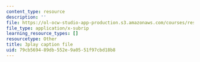 ```yaml
---
content_type: resource
description: ''
file: https://ol-ocw-studio-app-production.s3.amazonaws.com/courses/res-9-003-brains-minds-and-machines-summer-course-summer-2015/79cb569489db552e9a0551f97cbd18b8_Unvy1L_NH0c.vtt
file_type: application/x-subrip
learning_resource_types: []
resourcetype: Other
title: 3play caption file
uid: 79cb5694-89db-552e-9a05-51f97cbd18b8
---
```

